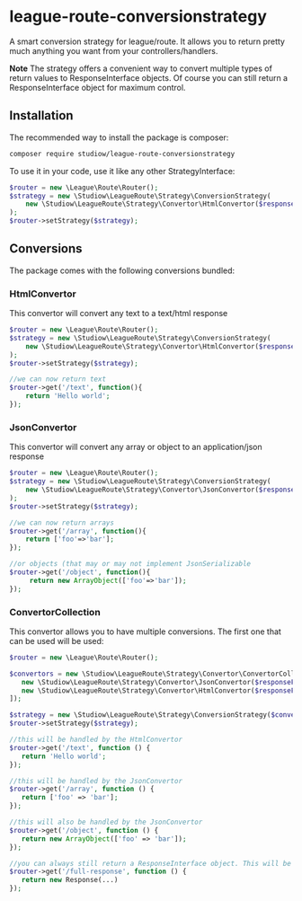 # league-route-conversionstrategy
A smart conversion strategy for league/route. It allows you to return pretty much anything you want from your controllers/handlers. 

**Note** The strategy offers a convenient way to convert multiple types of return values to ResponseInterface objects. Of course you can still return a ResponseInterface object for maximum control. 
## Installation
The recommended way to install the package is composer:
```bash
composer require studiow/league-route-conversionstrategy
```

To use it in your code, use it like any other StrategyInterface:

```php
$router = new \League\Route\Router();
$strategy = new \Studiow\LeagueRoute\Strategy\ConversionStrategy(
    new \Studiow\LeagueRoute\Strategy\Convertor\HtmlConvertor($responseFactory)
);
$router->setStrategy($strategy);
```

## Conversions
The package comes with the following conversions bundled:

### HtmlConvertor
This convertor will convert any text to a text/html response
```php
$router = new \League\Route\Router();
$strategy = new \Studiow\LeagueRoute\Strategy\ConversionStrategy(
    new \Studiow\LeagueRoute\Strategy\Convertor\HtmlConvertor($responseFactory)
);
$router->setStrategy($strategy);

//we can now return text
$router->get('/text', function(){
    return 'Hello world';
});
```
### JsonConvertor
This convertor will convert any array or object to an application/json response
 
 ```php
 $router = new \League\Route\Router();
 $strategy = new \Studiow\LeagueRoute\Strategy\ConversionStrategy(
     new \Studiow\LeagueRoute\Strategy\Convertor\JsonConvertor($responseFactory)
 );
 $router->setStrategy($strategy);
 
 //we can now return arrays
 $router->get('/array', function(){
     return ['foo'=>'bar'];
 });
 
 //or objects (that may or may not implement JsonSerializable
 $router->get('/object', function(){
      return new ArrayObject(['foo'=>'bar']);
 });
 ```
 ### ConvertorCollection
 This convertor allows you to have multiple conversions. The first one that can be used will be used:
 ```php
$router = new \League\Route\Router();

$convertors = new \Studiow\LeagueRoute\Strategy\Convertor\ConvertorCollection([
    new \Studiow\LeagueRoute\Strategy\Convertor\JsonConvertor($responseFactory),
    new \Studiow\LeagueRoute\Strategy\Convertor\HtmlConvertor($responseFactory)
]);

$strategy = new \Studiow\LeagueRoute\Strategy\ConversionStrategy($convertors);
$router->setStrategy($strategy);

//this will be handled by the HtmlConvertor
$router->get('/text', function () {
    return 'Hello world';
});

//this will be handled by the JsonConvertor
$router->get('/array', function () {
    return ['foo' => 'bar'];
});

//this will also be handled by the JsonConvertor
$router->get('/object', function () {
    return new ArrayObject(['foo' => 'bar']);
});
 
//you can always still return a ResponseInterface object. This will be unmodified:
$router->get('/full-response', function () {
    return new Response(...)
});  
 ```